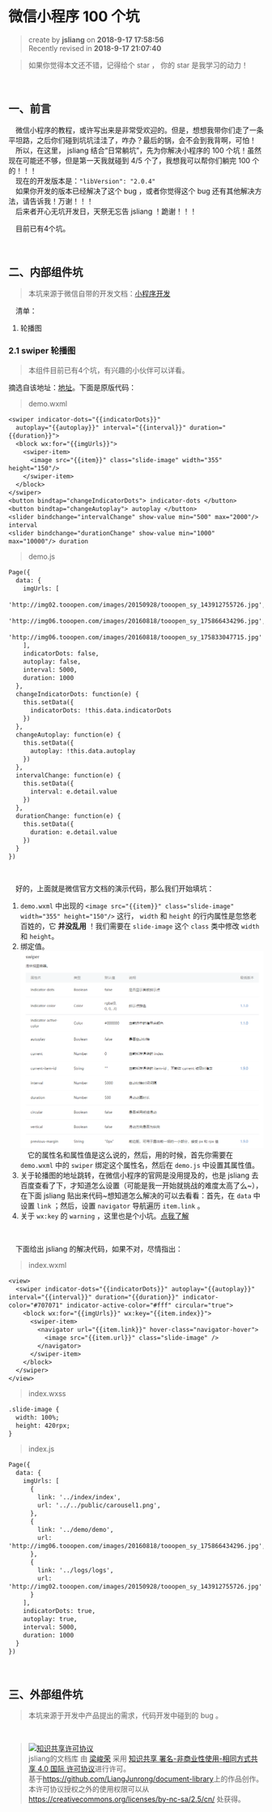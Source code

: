 # 微信小程序 100 个坑
> create by **jsliang** on **2018-9-17 17:58:56**  
> Recently revised in **2018-9-17 21:07:40**

> 如果你觉得本文还不错，记得给个 star ， 你的 star 是我学习的动力！

<br>

## 一、前言
&emsp;微信小程序的教程，或许写出来是非常受欢迎的。但是，想想我带你们走了一条平坦路，之后你们碰到坑坑洼洼了，咋办？最后的锅，会不会到我背啊，可怕！  
&emsp;所以，在这里， jsliang 结合“日常躺坑”，先为你解决小程序的 100 个坑！虽然现在可能还不够，但是第一天我就碰到 4/5 个了，我想我可以帮你们躺完 100 个的！！！  
&emsp;现在的开发版本是：`"libVersion": "2.0.4"`  
&emsp;如果你开发的版本已经解决了这个 bug ，或者你觉得这个 bug 还有其他解决方法，请告诉我！万谢！！！  
&emsp;后来者开心无坑开发日，天祭无忘告 jsliang ！跪谢！！！

&emsp;目前已有4个坑。

<br>

## 二、内部组件坑
> 本坑来源于微信自带的开发文档：[小程序开发](https://developers.weixin.qq.com/miniprogram/dev/component/)

&emsp;清单：
1. 轮播图

### 2.1 swiper 轮播图
> 本组件目前已有4个坑，有兴趣的小伙伴可以详看。

摘选自该地址：[地址](https://developers.weixin.qq.com/miniprogram/dev/component/swiper.html)。下面是原版代码：
> demo.wxml
```
<swiper indicator-dots="{{indicatorDots}}"
  autoplay="{{autoplay}}" interval="{{interval}}" duration="{{duration}}">
  <block wx:for="{{imgUrls}}">
    <swiper-item>
      <image src="{{item}}" class="slide-image" width="355" height="150"/>
    </swiper-item>
  </block>
</swiper>
<button bindtap="changeIndicatorDots"> indicator-dots </button>
<button bindtap="changeAutoplay"> autoplay </button>
<slider bindchange="intervalChange" show-value min="500" max="2000"/> interval
<slider bindchange="durationChange" show-value min="1000" max="10000"/> duration
```
> demo.js
```
Page({
  data: {
    imgUrls: [
      'http://img02.tooopen.com/images/20150928/tooopen_sy_143912755726.jpg',
      'http://img06.tooopen.com/images/20160818/tooopen_sy_175866434296.jpg',
      'http://img06.tooopen.com/images/20160818/tooopen_sy_175833047715.jpg'
    ],
    indicatorDots: false,
    autoplay: false,
    interval: 5000,
    duration: 1000
  },
  changeIndicatorDots: function(e) {
    this.setData({
      indicatorDots: !this.data.indicatorDots
    })
  },
  changeAutoplay: function(e) {
    this.setData({
      autoplay: !this.data.autoplay
    })
  },
  intervalChange: function(e) {
    this.setData({
      interval: e.detail.value
    })
  },
  durationChange: function(e) {
    this.setData({
      duration: e.detail.value
    })
  }
})
```
<br>

&emsp;好的，上面就是微信官方文档的演示代码，那么我们开始填坑：
1. `demo.wxml` 中出现的 `<image src="{{item}}" class="slide-image" width="355" height="150"/>` 这行， `width` 和 `height` 的行内属性是忽悠老百姓的，它 **并没乱用** ！我们需要在 `slide-image` 这个 `class` 类中修改 `width` 和 `height`。
2. 绑定值。
![阮一峰](../../public-repertory/img/other-WechatApplet-bug-1.png)
&emsp;它的属性名和属性值是这么说的，然后，用的时候，首先你需要在 `demo.wxml` 中的 `swiper` 绑定这个属性名，然后在 `demo.js` 中设置其属性值。
3. 关于轮播图的地址跳转，在微信小程序的官网是没用提及的，也是 jsliang 去百度查看了下，才知道怎么设置（可能是我一开始就挑战的难度太高了么~），在下面 jsliang 贴出来代码~想知道怎么解决的可以去看看：首先，在 `data` 中设置 `link` ；然后，设置 `navigator` 导航遍历 `item.link` 。
4. 关于 `wx:key` 的 `warning` ，这里也是个小坑。[点我了解](https://www.sohu.com/a/207728111_99897596)

<br>

&emsp;下面给出 jsliang 的解决代码，如果不对，尽情指出：
> index.wxml
```
<view>
  <swiper indicator-dots="{{indicatorDots}}" autoplay="{{autoplay}}" interval="{{interval}}" duration="{{duration}}" indicator-color="#707071" indicator-active-color="#fff" circular="true">
    <block wx:for="{{imgUrls}}" wx:key="{{item.index}}">
      <swiper-item>
        <navigator url="{{item.link}}" hover-class="navigator-hover">
          <image src="{{item.url}}" class="slide-image" />
        </navigator>
      </swiper-item>
    </block>
  </swiper>
</view>
```

> index.wxss
```
.slide-image {
  width: 100%;
  height: 420rpx;
}
```

> index.js
```
Page({
  data: {
    imgUrls: [
      {
        link: '../index/index',
        url: '../../public/carousel1.png',
      },
      {
        link: '../demo/demo',
        url: 'http://img06.tooopen.com/images/20160818/tooopen_sy_175866434296.jpg',
      },
      {
        link: '../logs/logs',
        url: 'http://img02.tooopen.com/images/20150928/tooopen_sy_143912755726.jpg'
      }
    ],
    indicatorDots: true,
    autoplay: true,
    interval: 5000,
    duration: 1000
  }
})
```

<br>

## 三、外部组件坑
> 本坑来源于开发中产品提出的需求，代码开发中碰到的 bug 。

<br>

> <a rel="license" href="http://creativecommons.org/licenses/by-nc-sa/4.0/"><img alt="知识共享许可协议" style="border-width:0" src="https://i.creativecommons.org/l/by-nc-sa/4.0/88x31.png" /></a><br /><span xmlns:dct="http://purl.org/dc/terms/" property="dct:title">jsliang的文档库</span> 由 <a xmlns:cc="http://creativecommons.org/ns#" href="https://github.com/LiangJunrong/document-library" property="cc:attributionName" rel="cc:attributionURL">梁峻荣</a> 采用 <a rel="license" href="http://creativecommons.org/licenses/by-nc-sa/4.0/">知识共享 署名-非商业性使用-相同方式共享 4.0 国际 许可协议</a>进行许可。<br />基于<a xmlns:dct="http://purl.org/dc/terms/" href="https://github.com/LiangJunrong/document-library" rel="dct:source">https://github.com/LiangJunrong/document-library</a>上的作品创作。<br />本许可协议授权之外的使用权限可以从 <a xmlns:cc="http://creativecommons.org/ns#" href="https://creativecommons.org/licenses/by-nc-sa/2.5/cn/" rel="cc:morePermissions">https://creativecommons.org/licenses/by-nc-sa/2.5/cn/</a> 处获得。